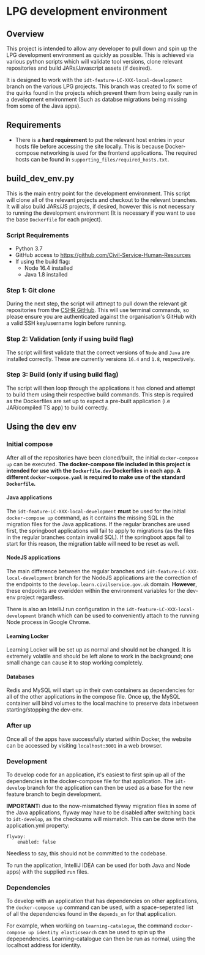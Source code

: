 # LPG development environment

## Overview

This project is intended to allow any developer to pull down and spin up the LPG development environment as quickly as possible. This is achieved via various python scripts which will validate tool versions, clone relevant repositories and build JARs/Javascript assets (if desired).

It is designed to work with the `idt-feature-LC-XXX-local-development` branch on the various LPG projects. This branch was created to fix some of the quirks found in the projects which prevent them from being easily run in a development environment (Such as databse migrations being missing from some of the Java apps).

## Requirements

- There is a **hard requirement** to put the relevant host entries in your hosts file before accessing the site locally. This is because Docker-compose networking is used for the frontend applications. The required hosts can be found in `supporting_files/required_hosts.txt`.

## build_dev_env.py

This is the main entry point for the development environment. This script will clone all of the relevant projects and checkout to the relevant branches. It will also build JARs/JS projects, if desired, however this is not necessary to running the development environment (It is necessary if you want to use the base `Dockerfile` for each project).

### Script Requirements

- Python 3.7
- GitHub access to https://github.com/Civil-Service-Human-Resources
- If using the build flag:
    - Node 16.4 installed
    - Java 1.8 installed

### Step 1: Git clone

During the next step, the script will attmept to pull down the relevant git repositories from the [CSHR GitHub](https://github.com/Civil-Service-Human-Resources). This will use terminal commands, so please ensure you are authenticated against the organisation's GitHub with a valid SSH key/username login before running.

### Step 2: Validation (only if using build flag)

The script will first validate that the correct versions of `Node` and `Java` are installed correctly. These are currently versions `16.4` and `1.8`, respectively.

### Step 3: Build (only if using build flag)

The script will then loop through the applications it has cloned and attempt to build them using their respective build commands. This step is required as the Dockerfiles are set up to expect a pre-built application (i.e JAR/compiled TS app) to build correctly.

## Using the dev env

### Initial compose

After all of the repositories have been cloned/built, the initial `docker-compose up` can be executed. **The docker-compose file included in this project is intended for use with the `Dockerfile.dev` Dockerfiles in each app. A different `docker-compose.yaml` is required to make use of the standard `Dockerfile`.**

#### Java applications

The `idt-feature-LC-XXX-local-development` **must** be used for the initial `docker-compose up` command, as it contains the missing SQL in the migration files for the Java applications. If the regular branches are used first, the springboot applications will fail to apply to migrations (as the files in the regular branches contain invalid SQL). If the springboot apps fail to start for this reason, the migration table will need to be reset as well.

#### NodeJS applications

The main difference between the regular branches and `idt-feature-LC-XXX-local-development` branch for the NodeJS applications are the correction of the endpoints to the `develop.learn.civilservice.gov.uk` domain. **However**, these endpoints are overidden within the environment variables for the dev-env project regardless.

There is also an IntelliJ run configuration in the `idt-feature-LC-XXX-local-development` branch which can be used to conveniently attach to the running Node process in Google Chrome.

#### Learning Locker

Learning Locker will be set up as normal and should not be changed. It is extremely volatile and should be left alone to work in the background; one small change can cause it to stop working completely.

#### Databases

Redis and MySQL will start up in their own containers as dependencies for all of the other applications in the compose file. Once up, the MySQL container will bind volumes to the local machine to preserve data inbetween starting/stopping the dev-env.

### After up

Once all of the apps have successfully started within Docker, the website can be accessed by visiting `localhost:3001` in a web browser. 

### Development

To develop code for an application, it's easiest to first spin up all of the dependencies in the docker-compose file for that application. The `idt-develop` branch for the application can then be used as a base for the new feature branch to begin development.

**IMPORTANT:** due to the now-mismatched flyway migration files in some of the Java applications, flyway may have to be disabled after switching back to `idt-develop`, as the checksums will mismatch. This can be done with the application.yml property:

```
flyway:
    enabled: false
```

Needless to say, this should not be committed to the codebase.

To run the application, IntelliJ IDEA can be used (for both Java and Node apps) with the supplied `run` files.

### Dependencies

To develop with an application that has dependencies on other applications, the `docker-compose up` command can be used, with a space-seperated list of all the dependencies found in the `depends_on` for that application.

For example, when working on `learning-catalogue`, the command `docker-compose up identity elasticsearch` can be used to spin up the depependencies. Learning-catalogue can then be run as normal, using the localhost address for identity.